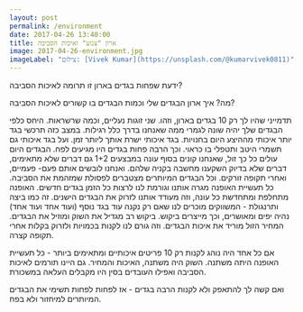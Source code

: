 ```yaml
---
layout: post
permalink: /environment
date: 2017-04-26 13:40:00
title: ארון "צנוע" ואיכות הסביבה
image: 2017-04-26-environment.jpg
imageLabel: "צילום: [Vivek Kumar](https://unsplash.com/@kumarvivek0811)"
---
```


ידעת שפחות בגדים בארון זו תרומה לאיכות הסביבה?

מה? איך ארון הבגדים שלי וכמות הבגדים בו קשורים לאיכות הסביבה?

תדמייני שהיו לך רק 10 בגדים בארון, וזהו. שני זוגות נעליים, וכמה שרשראות.
היחס כלפי הבגדים שלך יהיה שונה לגמרי ממה שאנחנו בדרך כלל רגילות. במצב כזה תרכשי בגד יותר איכותי מההיצע היום בחנויות. בגד איכותי ישרת אותך ליותר זמן. ועל בגד איכותי גם תשמרי היטב ותטפלי בו כראוי. וכך הרבה פחות בגדים היו מגיעים לפח.
הבגדים היום עולים כל כך זול, שאנחנו קונים בסוף עונה במבצעים 1+2 גם דברים שלא מתאימים, דברים שלא בדיוק השקענו מחשבה בקניה שלהם. ואנחנו לובשים אותם פעם- פעמיים, ואחרי תקופה זורקים. וכל הבגדים המיותרים מצטברים לפסולת שמזהמת את הסביבה.
כל תעשיית האופנה מגרה אותנו וגורמת לנו לרצות כל הזמן בגדים חדשים. האופנה מתחלפת ומתחדשת כל עונה, וזה מעודד אותנו לזרוק את הבגדים הישנים.
זה כמו ביצה ותרנגולת - המשווקים מוכרים לנו שאם רק נקנה עוד בגד נוסף (ועוד אחד ועוד אחד) נהיה יפים ומאושרים, וכך מייצרים ביקוש.
ביקוש רב מגדיל את השוק ומוזיל את הבגדים.
המחיר הזול מוריד את איכות הבגדים.
וזה גורם לנו לקנות בכמויות ולזרוק בקלות אחרי תקופה קצרה.

אם כל אחד היה נוהג לקנות רק 10 פריטים איכותיים ומתאימים ביותר - כל תעשיית האופנה היתה משתנה. השוק היה משתנה, האיכות והמחיר. גם היינו תורמים לאיכות הסביבה ואפילו העובדים בסין היו מקבלים העלאה במשכורת.

ואם קשה לך להתאפק ולא לקנות הרבה בגדים - אז לפחות לפחות תשימי את הבגדים המיותרים למיחזור ולא בפח.
